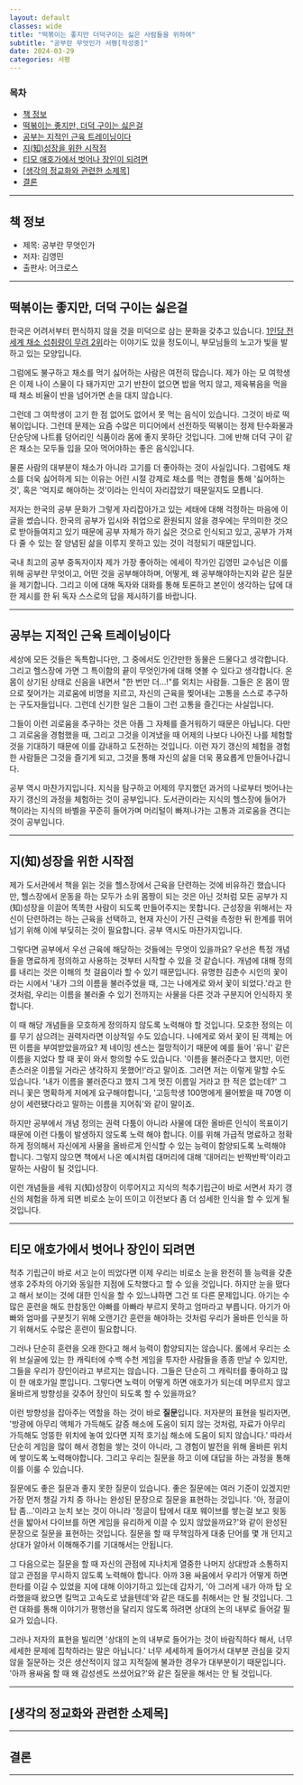 ```yaml
---
layout: default
classes: wide
title: "떡볶이는 좋지만 더덕구이는 싫은 사람들을 위하여"
subtitle: "공부란 무엇인가 서평[작성중]"
date: 2024-03-29
categories: 서평
---
```


### 목차

- [책 정보](#책-정보)
- [떡볶이는 좋지만, 더덕 구이는 싫은걸](#떡볶이는-좋지만-더덕-구이는-싫은걸)
- [공부는 지적인 근육 트레이닝이다](#공부는-지적인-근육-트레이닝이다)
- [지(知)성장을 위한 시작점](#지知성장을-위한-시작점)
- [티모 애호가에서 벗어나 장인이 되려면](#티모-애호가에서-벗어나-장인이-되려면)
- [\[생각의 정교화와 관련한 소제목\]](#생각의-정교화와-관련한-소제목)
- [결론](#결론)

---

## 책 정보

- 제목: 공부란 무엇인가
- 저자: 김영민
- 출판사: 어크로스

---

## 떡볶이는 좋지만, 더덕 구이는 싫은걸

한국은 어려서부터 편식하지 않을 것을 미덕으로 삼는 문화을 갖추고 있습니다. [1인당 전세계 채소 섭취량이 무려 2위](https://m.health.chosun.com/svc/news_view.html?contid=2023071802471)라는 이야기도 있을 정도이니, 부모님들의 노고가 빛을 발하고 있는 모양입니다.

그럼에도 불구하고 채소를 먹기 싫어하는 사람은 여전히 많습니다. 제가 아는 모 여학생은 이제 나이 스물이 다 돼가지만 고기 반찬이 없으면 밥을 먹지 않고, 제육볶음을 먹을 때 채소 비율이 반을 넘어가면 손을 대지 않습니다.

그런데 그 여학생이 고기 한 점 없어도 없어서 못 먹는 음식이 있습니다. 그것이 바로 떡볶이입니다. 그런데 문제는 요즘 수많은 미디어에서 선전하듯 떡볶이는 정제 탄수화물과 단순당에 나트륨 덩어리인 식품이라 몸에 좋지 못하단 것입니다. 그에 반해 더덕 구이 같은 채소는 모두들 입을 모아 먹어야하는 좋은 음식입니다.

물론 사람의 대부분이 채소가 아니라 고기를 더 좋아하는 것이 사실입니다. 그럼에도 채소를 더욱 싫어하게 되는 이유는 어린 시절 강제로 채소를 먹는 경험을 통해 '싫어하는 것', 혹은 '억지로 해야하는 것'이라는 인식이 자리잡았기 때문일지도 모릅니다.

저자는 한국의 공부 문화가 그렇게 자리잡아가고 있는 세태에 대해 걱정하는 마음에 이 글을 썼습니다. 한국의 공부가 입시와 취업으로 환원되지 않을 경우에는 무의미한 것으로 받아들여지고 있기 때문에 공부 자체가 하기 싫은 것으로 인식되고 있고, 공부가 가져다 줄 수 있는 잘 양념된 삶을 이루지 못하고 있는 것이 걱정되기 때문입니다.

국내 최고의 공부 중독자이자 제가 가장 좋아하는 에세이 작가인 김영민 교수님은 이를 위해 공부란 무엇이고, 어떤 것을 공부해야하며, 어떻게, 왜 공부해야하는지와 같은 질문을 제기합니다. 그리고 이에 대해 독자와 대화를 통해 토론하고 본인이 생각하는 답에 대한 제시를 한 뒤 독자 스스로의 답을 제시하기를 바랍니다.

---

## 공부는 지적인 근육 트레이닝이다

세상에 모든 것들은 독특합니다만, 그 중에서도 인간만한 동물은 드물다고 생각합니다. 그리고 헬스장에 가면 그 특이함의 끝이 무엇인가에 대해 엿볼 수 있다고 생각합니다. 온 몸이 상기된 상태로 신음을 내면서 "한 번만 더...!"를 외치는 사람들. 그들은 온 몸이 땀으로 젖어가는 괴로움에 비명을 지르고, 자신의 근육을 찢어내는 고통을 스스로 추구하는 구도자들입니다. 그런데 신기한 일은 그들이 그런 고통을 즐긴다는 사실입니다.

그들이 이런 괴로움을 추구하는 것은 아픔 그 자체를 즐거워하기 때문은 아닙니다. 다만 그 괴로움을 경험했을 때, 그리고 그것을 이겨냈을 때 어제의 나보다 나아진 나를 체험할 것을 기대하기 때문에 이를 감내하고 도전하는 것입니다. 이런 자기 갱신의 체험을 경험한 사람들은 그것을 즐기게 되고, 그것을 통해 자신의 삶을 더욱 풍요롭게 만들어나갑니다.

공부 역시 마찬가지입니다. 지식을 탐구하고 어제의 무지했던 과거의 나로부터 벗어나는 자기 갱신의 과정을 체험하는 것이 공부입니다. 도서관이라는 지식의 헬스장에 들어가 책이라는 지식의 바벨을 꾸준히 들어가며 머리털이 빠져나가는 고통과 괴로움을 견디는 것이 공부입니다.

---

## 지(知)성장을 위한 시작점

제가 도서관에서 책을 읽는 것을 헬스장에서 근육을 단련하는 것에 비유하긴 했습니다만, 헬스장에서 운동을 하는 모두가 소위 몸짱이 되는 것은 아닌 것처럼 모든 공부가 지(知)성장을 이끌어 똑똑한 사람이 되도록 만들어주지는 못합니다. 근성장을 위해서는 자신이 단련하려는 하는 근육을 선택하고, 현재 자신이 가진 근력을 측정한 뒤 한계를 뛰어넘기 위해 이에 부딪히는 것이 필요합니다. 공부 역시도 마찬가지입니다.

그렇다면 공부에서 우선 근육에 해당하는 것들에는 무엇이 있을까요? 우선은 특정 개념들을 명료하게 정의하고 사용하는 것부터 시작할 수 있을 것 같습니다. 개념에 대해 정의를 내리는 것은 이해의 첫 걸음이라 할 수 있기 때문입니다. 유명한 김춘수 시인의 꽃이라는 시에서 '내가 그의 이름을 불러주었을 때, 그는 나에게로 와서 꽃이 되었다.'라고 한 것처럼, 우리는 이름을 불러줄 수 있기 전까지는 사물을 다른 것과 구분지어 인식하지 못합니다.

이 때 해당 개념들을 모호하게 정의하지 않도록 노력해야 할 것입니다. 모호한 정의는 이를 무기 삼으려는 권력자라면 이상적일 수도 있습니다. 나에게로 와서 꽃이 된 객체는 어떤 이름을 부여받았을까요? 제 네이밍 센스는 절망적이기 때문에 예를 들어 '유니' 같은 이름을 지었다 할 때 꽃이 와서 항의할 수도 있습니다. '이름을 불러준다고 했지만, 이런 촌스러운 이름일 거라곤 생각하지 못했어!'라고 말이죠. 그러면 저는 이렇게 말할 수도 있습니다. '내가 이름을 불러준다고 했지 그게 멋진 이름일 거라고 한 적은 없는데?' 그러니 꽃은 명확하게 저에게 요구해야합니다, '고등학생 100명에게 물어봤을 때 70명 이상이 세련됐다라고 말하는 이름을 지어줘'와 같이 말이죠.

하지만 공부에서 개념 정의는 권력 다툼이 아니라 사물에 대한 올바른 인식이 목표이기 때문에 이런 다툼이 발생하지 않도록 노력 해야 합니다. 이를 위해 가급적 명료하고 정확하게 정의해서 자신에게 사물을 올바르게 인식할 수 있는 능력이 함양되도록 노력해야 합니다. 그렇지 않으면 책에서 나온 예시처럼 대머리에 대해 '대머리는 반짝반짝'이라고 말하는 사람이 될 것입니다.

이런 개념들을 세워 지(知)성장이 이루어지고 지식의 척추기립근이 바로 서면서 자기 갱신의 체험을 하게 되면 비로소 눈이 뜨이고 이전보다 좀 더 섬세한 인식을 할 수 있게 될 것입니다.

---

## 티모 애호가에서 벗어나 장인이 되려면

척추 기립근이 바로 서고 눈이 띄었다면 이제 우리는 비로소 눈을 완전히 뜰 능력을 갖춘 생후 2주차의 아기와 동일한 지점에 도착했다고 할 수 있을 것입니다. 하지만 눈을 떴다고 해서 보이는 것에 대한 인식을 할 수 있느냐하면 그건 또 다른 문제입니다. 아기는 수많은 훈련을 해도 한참동안 아빠를 아빠라 부르지 못하고 엄마라고 부릅니다. 아기가 아빠와 엄마를 구분짓기 위해 오랜기간 훈련을 해야하는 것처럼 우리가 올바른 인식을 하기 위해서도 수많은 훈련이 필요합니다.

그러나 단순히 훈련을 오래 한다고 해서 능력이 함양되지는 않습니다. 롤에서 우리는 소위 브실골에 있는 한 캐릭터에 수백 수천 게임을 투자한 사람들을 종종 만날 수 있지만, 그들을 우리가 장인이라고 부르지는 않습니다. 그들은 단순히 그 캐릭터를 좋아하고 많이 한 애호가일 뿐입니다. 그렇다면 노력이 어떻게 하면 애호가가 되는데 머무르지 않고 올바르게 방향성을 갖추어 장인이 되도록 할 수 있을까요?

이런 방향성을 잡아주는 역할을 하는 것이 바로 **질문**입니다. 저자분의 표현을 빌리자면, '방광에 아무리 액체가 가득해도 갈증 해소에 도움이 되지 않는 것처럼, 자료가 아무리 가득해도 엉뚱한 위치에 놓여 있다면 지적 호기심 해소에 도움이 되지 않습니다.' 따라서 단순히 게임을 많이 해서 경험을 쌓는 것이 아니라, 그 경험이 발전을 위해 올바른 위치에 쌓이도록 노력해야합니다. 그리고 우리는 질문을 하고 이에 대답을 하는 과정을 통해 이를 이룰 수 있습니다.

질문에도 좋은 질문과 좋지 못한 질문이 있습니다. 좋은 질문에는 여러 기준이 있겠지만 가장 먼저 챙길 가치 중 하나는 완성된 문장으로 질문을 표현하는 것입니다. '아, 정글이 탑 좀...'이라고 눈치 보는 것이 아니라 '정글이 탑에서 대포 웨이브를 쌓는걸 보고 윗동선을 밟아서 다이브를 하면 게임을 유리하게 이끌 수 있지 않았을까요?'와 같이 완성된 문장으로 질문을 표현하는 것입니다. 질문을 할 때 무책임하게 대충 단어를 몇 개 던지고 상대가 알아서 이해해주기를 기대해서는 안됩니다.

그 다음으로는 질문을 할 때 자신의 관점에 지나치게 열중한 나머지 상대방과 소통하지 않고 관점을 무시하지 않도록 노력해야 합니다. 아까 3용 싸움에서 우리가 어떻게 하면 한타를 이길 수 있었을 지에 대해 이야기하고 있는데 갑자기, '아 그러게 내가 아까 탑 오라했을때 왔으면 킬먹고 고속도로 냈을텐데'와 같은 태도를 취해서는 안 될 것입니다. 그런 대화를 통해 이야기가 평행선을 달리지 않도록 하려면 상대의 논의 내부로 들어갈 필요가 있습니다.

그러나 저자의 표현을 빌리면 '상대의 논의 내부로 들어가는 것이 바람직하다 해서, 너무 세세한 문제에 집착하라는 말은 아닙니다.' 너무 세세하게 들어가서 대부분 관심을 갖지 않을 질문하는 것은 생산적이지 않고 지적질에 불과한 경우가 대부분이기 때문입니다. '아까 용싸움 할 때 왜 감성센도 쓰셨어요?'와 같은 질문을 해서는 안 될 것입니다.

---

## [생각의 정교화와 관련한 소제목]

---

## 결론

---
